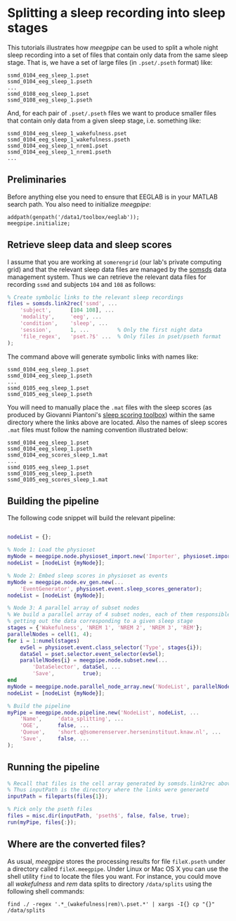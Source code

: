 Splitting a sleep recording into sleep stages
===

This tutorials illustrates how _meegpipe_ can be used to split a whole night
sleep recording into a set of files that contain only data from the same 
sleep stage. That is, we have a set of large files (in `.pset/.pseth` 
format) like:

````
ssmd_0104_eeg_sleep_1.pset
ssmd_0104_eeg_sleep_1.pseth
...
ssmd_0108_eeg_sleep_1.pset
ssmd_0108_eeg_sleep_1.pseth
```` 

And, for each pair of `.pset/.pseth` files we want to produce smaller files
that contain only data from a given sleep stage, i.e. something like:

````
ssmd_0104_eeg_sleep_1_wakefulness.pset
ssmd_0104_eeg_sleep_1_wakefulness.pseth
ssmd_0104_eeg_sleep_1_nrem1.pset
ssmd_0104_eeg_sleep_1_nrem1.pseth
...
````


## Preliminaries

Before anything else you need to ensure that EEGLAB is in your MATLAB 
search path. You also need to initialize _meegpipe_:

````
addpath(genpath('/data1/toolbox/eeglab'));
meegpipe.initialize;
````

## Retrieve sleep data and sleep scores

I assume that you are working at `somerengrid` (our lab's private computing
grid) and that the relevant sleep data files are managed by the
 [somsds][somsds] data management system. Thus we can retrieve the 
relevant data files for recording `ssmd` and subjects `104` and `108` as
 follows:

[somsds]: http://www.germangh.com/somsds/

````matlab
% Create symbolic links to the relevant sleep recordings
files = somsds.link2rec('ssmd', ...
    'subject',      [104 108], ...
    'modality',     'eeg', ...
    'condition',    'sleep', ...
    'session',      1, ...         % Only the first night data
    'file_regex',   'pset.?$' ...  % Only files in pset/pseth format
);
````

The command above will generate symbolic links with names like:

````
ssmd_0104_eeg_sleep_1.pset
ssmd_0104_eeg_sleep_1.pseth
...
ssmd_0105_eeg_sleep_1.pset
ssmd_0105_eeg_sleep_1.pseth
````

You will need to manually place the `.mat` files with the sleep scores (as
produced by Giovanni Piantoni's [sleep scoring toolbox][sctoolbox]) within
 the same directory where the links above are located. Also the names of 
sleep scores `.mat` files must follow the naming convention illustrated 
below:

[sctoolbox]: https://github.com/gpiantoni/sleepscoring

````
ssmd_0104_eeg_sleep_1.pset
ssmd_0104_eeg_sleep_1.pseth
ssmd_0104_eeg_scores_sleep_1.mat
...
ssmd_0105_eeg_sleep_1.pset
ssmd_0105_eeg_sleep_1.pseth
ssmd_0105_eeg_scores_sleep_1.mat
````


## Building the pipeline

The following code snippet will build the relevant pipeline:

````matlab

nodeList = {};

% Node 1: Load the physioset
myNode = meegpipe.node.physioset_import.new('Importer', physioset.import.physioset);
nodeList = [nodeList {myNode}];

% Node 2: Embed sleep scores in physioset as events
myNode = meegpipe.node.ev_gen.new(...
    'EventGenerator', physioset.event.sleep_scores_generator);
nodeList = [nodeList {myNode}];

% Node 3: A parallel array of subset nodes
% We build a parallel array of 4 subset nodes, each of them responsible for
% getting out the data corresponding to a given sleep stage
stages = {'Wakefulness', 'NREM 1', 'NREM 2', 'NREM 3', 'REM'};
parallelNodes = cell(1, 4);
for i = 1:numel(stages)
    evSel = physioset.event.class_selector('Type', stages{i});
    dataSel = pset.selector.event_selector(evSel);
    parallelNodes{i} = meegpipe.node.subset.new(...
        'DataSelector', dataSel, ...
        'Save',         true);
end
myNode = meegpipe.node.parallel_node_array.new('NodeList', parallelNodes);
nodeList = [nodeList {myNode}];

% Build the pipeline
myPipe = meegpipe.node.pipeline.new('NodeList', nodeList, ...
    'Name',     'data_splitting', ...
    'OGE',      false, ...
    'Queue',    'short.q@somerenserver.herseninstituut.knaw.nl', ...
    'Save',     false, ...
);

````


## Running the pipeline


````matlab
% Recall that files is the cell array generated by somsds.link2rec above
% Thus inputPath is the directory where the links were generaetd
inputPath = fileparts(files{1});

% Pick only the pseth files
files = misc.dir(inputPath, 'pseth$', false, false, true);
run(myPipe, files{:});
````


## Where are the converted files?

As usual, _meegpipe_ stores the processing results for file `fileX.pseth` 
under a directory called `fileX.meegpipe`. Under Linux or Mac OS X you can
 use the shell utility `find` to locate the files you want. For instance, 
you could move all _wakefulness_ and _rem_ data splits to directory 
`/data/splits` using the following shell commands:

````
find ./ -regex '.*_(wakefulness|rem)\.pset.*' | xargs -I{} cp "{}" /data/splits
```` 

